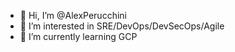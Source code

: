 - 👋 Hi, I’m @AlexPerucchini
- 👀 I’m interested in SRE/DevOps/DevSecOps/Agile
- 🌱 I’m currently learning GCP

<!---
AlexPerucchini/AlexPerucchini is a ✨ special ✨ repository because its `README.md` (this file) appears on your GitHub profile.
You can click the Preview link to take a look at your changes.
--->
